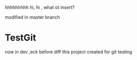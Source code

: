 
hhhhhhhhh
hi, hi , what ot insert?

modified in master branch

# TestGit
now in dev ,eck before diff
this project created for git testing
